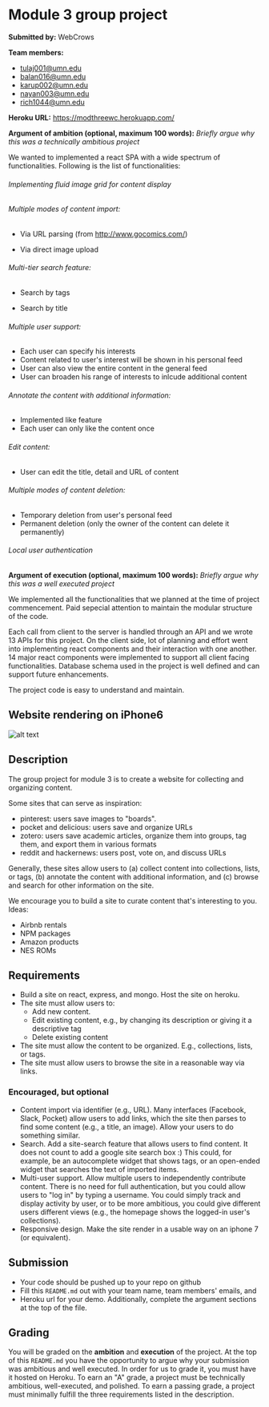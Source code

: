 # Module 3 group project #
__Submitted by:__ WebCrows

__Team members:__

- tulaj001@umn.edu
- balan016@umn.edu
- karup002@umn.edu
- nayan003@umn.edu
- rich1044@umn.edu

__Heroku URL:__ https://modthreewc.herokuapp.com/

__Argument of ambition (optional, maximum 100 words):__
_Briefly argue why this was a technically ambitious project_

We wanted to implemented a react SPA with a wide spectrum of functionalities. Following is the list of functionalities:

###### Implementing fluid image grid for content display
###### Multiple modes of content import:
   - Via URL parsing (from http://www.gocomics.com/)
   
   - Via direct image upload
   
###### Multi-tier search feature:
   - Search by tags
   
   - Search by title
   
###### Multiple user support: 

   - Each user can specify his interests
   - Content related to user's interest will be shown in his personal feed
   - User can also view the entire content in the general feed
   - User can broaden his range of interests to inlcude additional content

###### Annotate the content with additional information:

   - Implemented like feature
   - Each user can only like the content once
   
###### Edit content:
   - User can edit the title, detail and URL of content
   
###### Multiple modes of content deletion:
   - Temporary deletion from user's personal feed
   - Permanent deletion (only the owner of the content can delete it permanently)

###### Local user authentication

__Argument of execution (optional, maximum 100 words):__
_Briefly argue why this was a well executed project_

We implemented all the functionalities that we planned at the time of project commencement. Paid sepecial attention to maintain the modular structure of the code. 

Each call from client to the server is handled through an API and we wrote 13 APIs for this project. On the client side, lot of planning and effort went into implementing react components and their interaction with one another. 14 major react components were implemented to support all client facing functionalities. Database schema used in the project is well defined and can support future enhancements.

The project code is easy to understand and maintain.  

## Website rendering on iPhone6 ##
![alt text](https://github.com/umn-5117-f16/module-3-group-project-webcrows/blob/master/websiteOniPhone7.jpg "Website on iPhone6")

## Description ##
The group project for module 3 is to create a website for collecting and organizing content.

Some sites that can serve as inspiration:

- pinterest: users save images to "boards".
- pocket and delicious: users save and organize URLs
- zotero: users save academic articles, organize them into groups, tag them, and export them in various formats
- reddit and hackernews: users post, vote on, and discuss URLs

Generally, these sites allow users to (a) collect content into collections, lists, or tags, (b) annotate the content with additional information, and (c) browse and search for other information on the site.

We encourage you to build a site to curate content that's interesting to you. Ideas:

- Airbnb rentals
- NPM packages
- Amazon products
- NES ROMs


## Requirements ##

- Build a site on react, express, and mongo. Host the site on heroku.
- The site must allow users to:
  - Add new content.
  - Edit existing content, e.g., by changing its description or giving it a descriptive tag
  - Delete existing content
- The site must allow the content to be organized.  E.g., collections, lists, or tags.
- The site must allow users to browse the site in a reasonable way via links.


### Encouraged, but optional ###

- Content import via identifier (e.g., URL). Many interfaces (Facebook, Slack, Pocket) allow users to add links, which the site then parses to find some content (e.g., a title, an image). Allow your users to do something similar.
- Search. Add a site-search feature that allows users to find content. It does not count to add a google site search box :)  This could, for example, be an autocomplete widget that shows tags, or an open-ended widget that searches the text of imported items.
- Multi-user support.  Allow multiple users to independently contribute content.  There is no need for full authentication, but you could allow users to "log in" by typing a username.  You could simply track and display activity by user, or to be more ambitious, you could give different users different views (e.g., the homepage shows the logged-in user's collections).
- Responsive design. Make the site render in a usable way on an iphone 7 (or equivalent).


## Submission ##
- Your code should be pushed up to your repo on github
- Fill this `README.md` out with your team name, team members' emails, and
- Heroku url for your demo. Additionally, complete the argument sections at the top of the file.


## Grading ##
You will be graded on the __ambition__ and __execution__ of the project. At the top of this `README.md` you have the opportunity to argue why your submission was ambitious and well executed. In order for us to grade it, you must have it hosted on Heroku. To earn an "A" grade, a project must be technically ambitious, well-executed, and polished. To earn a passing grade, a project must minimally fulfill the three requirements listed in the description.
